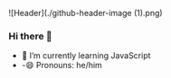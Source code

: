 ![Header](./github-header-image (1).png)
### Hi there 👋
- 🌱 I’m currently learning JavaScript
- -😄 Pronouns: he/him

<!--
**AtharvSingh-Git/AtharvSingh-Git** is a ✨ _special_ ✨ repository because its `README.md` (this file) appears on your GitHub profile.

Here are some ideas to get you started:

- 🔭 I’m currently working on ...
- 🌱 I’m currently learning JavaScript
- 👯 I’m looking to collaborate on ...
- 🤔 I’m looking for help with ...
- 💬 Ask me about ...
- 📫 How to reach me: ...
- 😄 Pronouns:he/him
- ⚡ Fun fact: ...
-->
